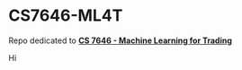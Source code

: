 # CS7646-ML4T
Repo dedicated to [**CS 7646 - Machine Learning for Trading**](https://lucylabs.gatech.edu/ml4t/)

Hi